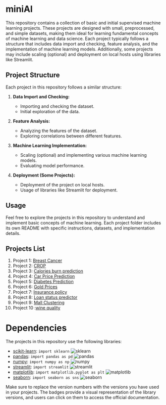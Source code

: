 # miniAI 
This repository contains a collection of basic and initial supervised machine learning projects. These projects are designed with small, preprocessed, and simple datasets, making them ideal for learning fundamental concepts of machine learning and data science. Each project typically follows a structure that includes data import and checking, feature analysis, and the implementation of machine learning models. Additionally, some projects may include scaling (optional) and deployment on local hosts using libraries like Streamlit.

## Project Structure

Each project in this repository follows a similar structure:

1. **Data Import and Checking:**
   - Importing and checking the dataset.
   - Initial exploration of the data.

2. **Feature Analysis:**
   - Analyzing the features of the dataset.
   - Exploring correlations between different features.

3. **Machine Learning Implementation:**
   - Scaling (optional) and implementing various machine learning models.
   - Evaluating model performance.

4. **Deployment (Some Projects):**
   - Deployment of the project on local hosts.
   - Usage of libraries like Streamlit for deployment.


## Usage

Feel free to explore the projects in this repository to understand and implement basic concepts of machine learning. Each project folder includes its own README with specific instructions, datasets, and implementation details.

## Projects List
1. Project 1: [Breast Cancer](https://github.com/pratapsdev11/miniAI/tree/main/Breast%20Cancer)
2. Project 2: [CROP](https://github.com/pratapsdev11/miniAI/tree/main/CROP)
3. Project 3: [Calories burn prediction](https://github.com/pratapsdev11/miniAI/tree/main/Calories%20burn%20prediction)
4. Project 4: [Car Price Prediction](https://github.com/pratapsdev11/miniAI/tree/main/Car%20Price%20Prediction)
5. Project 5: [Diabetes Prediction](https://github.com/pratapsdev11/miniAI/tree/main/Diabetes%20Prediction)
6. Project 6: [Gold Prices](https://github.com/pratapsdev11/miniAI/tree/main/Gold%20Prices)
7. Project 7: [Insurance policy](https://github.com/pratapsdev11/miniAI/tree/main/Insurance%20policy)
8. Project 8: [Loan status predictor](https://github.com/pratapsdev11/miniAI/tree/main/Loan%20status%20predictor)
9. Project 9: [Mall Clustering](https://github.com/pratapsdev11/miniAI/tree/main/Mall%20Clustering)
10. Project 10 :[wine quality](https://github.com/pratapsdev11/miniAI/tree/main/wine%20quality)

# Dependencies

The projects in this repository use the following libraries:

- [scikit-learn](https://scikit-learn.org/stable/): `import sklearn` ![sklearn](https://img.shields.io/badge/scikit--learn-v0.24.2-blue)
- [pandas](https://pandas.pydata.org/): `import pandas as pd` ![pandas](https://img.shields.io/badge/pandas-v1.3.3-blue)
- [numpy](https://numpy.org/): `import numpy as np` ![numpy](https://img.shields.io/badge/numpy-v1.21.2-blue)
- [streamlit](https://streamlit.io/): `import streamlit` ![streamlit](https://img.shields.io/badge/streamlit-v0.87.0-blue)
- [matplotlib](https://matplotlib.org/): `import matplotlib.pyplot as plt` ![matplotlib](https://img.shields.io/badge/matplotlib-v3.4.3-blue)
- [seaborn](https://seaborn.pydata.org/): `import seaborn as sns` ![seaborn](https://img.shields.io/badge/seaborn-v0.11.2-blue)

Make sure to replace the version numbers with the versions you have used in your projects. The badges provide a visual representation of the library versions, and users can click on them to access the official documentation.
